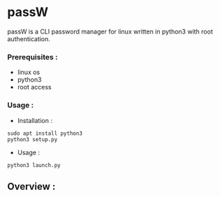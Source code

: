 # passW

passW is a CLI password manager for linux written in python3 with root authentication.

### Prerequisites :

- linux os
- python3
- root access


### Usage :

- Installation :

```
sudo apt install python3
python3 setup.py
```

- Usage :

```
python3 launch.py
```

## Overview :


